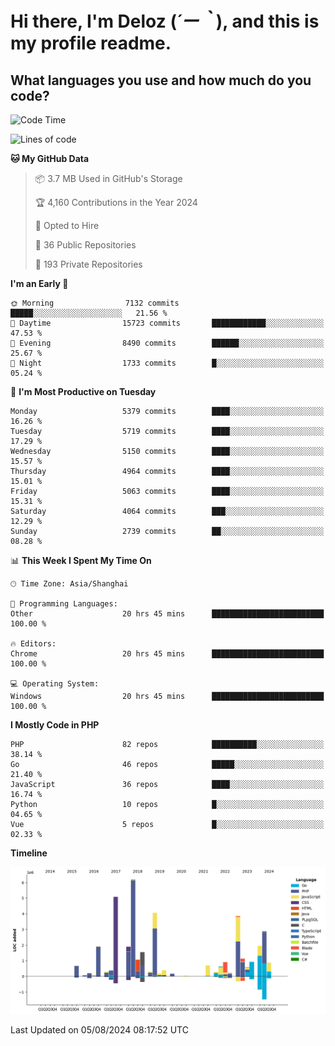 # **Hi there, I'm Deloz (*´ー｀*), and this is my profile readme.**

## **What languages you use and how much do you code?**

<!--START_SECTION:waka-->
![Code Time](http://img.shields.io/badge/Code%20Time-4%2C520%20hrs%2050%20mins-blue)

![Lines of code](https://img.shields.io/badge/From%20Hello%20World%20I%27ve%20Written-39.3%20million%20lines%20of%20code-blue)

**🐱 My GitHub Data** 

> 📦 3.7 MB Used in GitHub's Storage 
 > 
> 🏆 4,160 Contributions in the Year 2024
 > 
> 💼 Opted to Hire
 > 
> 📜 36 Public Repositories 
 > 
> 🔑 193 Private Repositories 
 > 
**I'm an Early 🐤** 

```text
🌞 Morning                7132 commits        █████░░░░░░░░░░░░░░░░░░░░   21.56 % 
🌆 Daytime                15723 commits       ████████████░░░░░░░░░░░░░   47.53 % 
🌃 Evening                8490 commits        ██████░░░░░░░░░░░░░░░░░░░   25.67 % 
🌙 Night                  1733 commits        █░░░░░░░░░░░░░░░░░░░░░░░░   05.24 % 
```
📅 **I'm Most Productive on Tuesday** 

```text
Monday                   5379 commits        ████░░░░░░░░░░░░░░░░░░░░░   16.26 % 
Tuesday                  5719 commits        ████░░░░░░░░░░░░░░░░░░░░░   17.29 % 
Wednesday                5150 commits        ████░░░░░░░░░░░░░░░░░░░░░   15.57 % 
Thursday                 4964 commits        ████░░░░░░░░░░░░░░░░░░░░░   15.01 % 
Friday                   5063 commits        ████░░░░░░░░░░░░░░░░░░░░░   15.31 % 
Saturday                 4064 commits        ███░░░░░░░░░░░░░░░░░░░░░░   12.29 % 
Sunday                   2739 commits        ██░░░░░░░░░░░░░░░░░░░░░░░   08.28 % 
```


📊 **This Week I Spent My Time On** 

```text
🕑︎ Time Zone: Asia/Shanghai

💬 Programming Languages: 
Other                    20 hrs 45 mins      █████████████████████████   100.00 % 

🔥 Editors: 
Chrome                   20 hrs 45 mins      █████████████████████████   100.00 % 

💻 Operating System: 
Windows                  20 hrs 45 mins      █████████████████████████   100.00 % 
```

**I Mostly Code in PHP** 

```text
PHP                      82 repos            ██████████░░░░░░░░░░░░░░░   38.14 % 
Go                       46 repos            █████░░░░░░░░░░░░░░░░░░░░   21.40 % 
JavaScript               36 repos            ████░░░░░░░░░░░░░░░░░░░░░   16.74 % 
Python                   10 repos            █░░░░░░░░░░░░░░░░░░░░░░░░   04.65 % 
Vue                      5 repos             █░░░░░░░░░░░░░░░░░░░░░░░░   02.33 % 
```



**Timeline**

![Lines of Code chart](https://raw.githubusercontent.com/deloz/deloz/main/assets/bar_graph.png)


 Last Updated on 05/08/2024 08:17:52 UTC
<!--END_SECTION:waka-->
